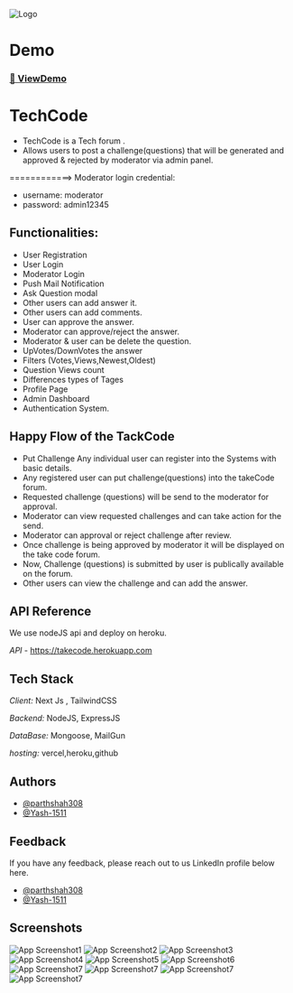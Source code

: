 ![Logo](./screenshots/logo.png)

# Demo
### [🚀 ViewDemo](https://techathon-morning.vercel.app/)

# TechCode

- TechCode is a Tech forum .
- Allows users to post a challenge(questions) that will be generated and approved & rejected by moderator via admin panel.

============> Moderator login credential:
-  username: moderator
- password: admin12345

## Functionalities:
- User Registration
- User Login
- Moderator Login
- Push Mail Notification
- Ask Question modal
- Other users can add answer it.
- Other users can add comments.
- User can approve the answer.
- Moderator can approve/reject the answer.
- Moderator & user can be delete the question.
- UpVotes/DownVotes the answer
- Filters (Votes,Views,Newest,Oldest)
- Question Views count
- Differences types of Tages
- Profile Page
- Admin Dashboard
- Authentication System.




## Happy Flow of the TackCode 

- Put Challenge
Any individual user can register into the Systems with basic details.
- Any registered user can put challenge(questions) into the takeCode forum.
- Requested challenge (questions) will be send to the moderator for approval.
- Moderator can view requested challenges and can take action for the send.
- Moderator can approval or reject challenge after review.
- Once challenge is being approved by moderator it will be displayed on the take code forum.
- Now, Challenge (questions) is submitted by user is publically available on the forum.
- Other users can view the challenge and can add the answer.



## API Reference

We use nodeJS api and deploy on heroku.

*API* - https://takecode.herokuapp.com


## Tech Stack

*Client:* Next Js , TailwindCSS

*Backend:* NodeJS, ExpressJS

*DataBase:* Mongoose, MailGun

*hosting:* vercel,heroku,github

## Authors

- [@parthshah308](https://www.github.com/parthshah308)
- [@Yash-1511](https://www.github.com/yash-1511)


## Feedback

If you have any feedback, please reach out to us LinkedIn profile below here.
- [@parthshah308](https://www.linkedin.com/in/parth-shah-22aba6224/)
- [@Yash-1511](https://www.linkedin.com/in/yash-parmar-26744b211/)


## Screenshots

![App Screenshot1](./screenshots/1.png)
![App Screenshot2](./screenshots/2.png)
![App Screenshot3](./screenshots/3.png)
![App Screenshot4](./screenshots/4.png)
![App Screenshot5](./screenshots/5.png)
![App Screenshot6](./screenshots/6.png)
![App Screenshot7](./screenshots/7.png)
![App Screenshot7](./screenshots/8.png)
![App Screenshot7](./screenshots/9.png)
![App Screenshot7](./screenshots/10.png)